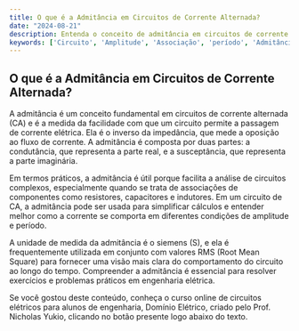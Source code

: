 ```yaml
---
title: O que é a Admitância em Circuitos de Corrente Alternada?
date: "2024-08-21"
description: Entenda o conceito de admitância em circuitos de corrente alternada e sua importância na análise de circuitos elétricos.
keywords: ['Circuito', 'Amplitude', 'Associação', 'período', 'Admitância', 'RMS', 'Exercício']
---
```


## O que é a Admitância em Circuitos de Corrente Alternada?

A admitância é um conceito fundamental em circuitos de corrente alternada (CA) e é a medida da facilidade com que um circuito permite a passagem de corrente elétrica. Ela é o inverso da impedância, que mede a oposição ao fluxo de corrente. A admitância é composta por duas partes: a condutância, que representa a parte real, e a susceptância, que representa a parte imaginária.

Em termos práticos, a admitância é útil porque facilita a análise de circuitos complexos, especialmente quando se trata de associações de componentes como resistores, capacitores e indutores. Em um circuito de CA, a admitância pode ser usada para simplificar cálculos e entender melhor como a corrente se comporta em diferentes condições de amplitude e período.

A unidade de medida da admitância é o siemens (S), e ela é frequentemente utilizada em conjunto com valores RMS (Root Mean Square) para fornecer uma visão mais clara do comportamento do circuito ao longo do tempo. Compreender a admitância é essencial para resolver exercícios e problemas práticos em engenharia elétrica.

Se você gostou deste conteúdo, conheça o curso online de circuitos elétricos para alunos de engenharia, Domínio Elétrico, criado pelo Prof. Nicholas Yukio, clicando no botão presente logo abaixo do texto.